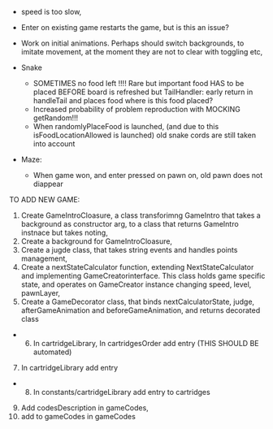 
* speed is too slow,

* Enter on existing game restarts the game, but is this an issue?

* Work on initial animations. Perhaps should switch backgrounds, to imitate movement, at the moment they are not to clear with toggling etc,

* Snake
  - SOMETIMES no food left !!!! Rare but important
    food HAS to be placed BEFORE board is refreshed
    but TailHandler: early return in handleTail and places food
    where is this food placed?
  - Increased probability of problem reproduction with 
  MOCKING getRandom!!!
  - When randomlyPlaceFood is launched, (and due to this isFoodLocationAllowed is launched) old snake cords are still taken into account

* Maze:
  - When game won, and enter pressed on pawn on, old pawn does not diappear
  
TO ADD NEW GAME:
1) Create GameIntroCloasure, a class transforimng GameIntro that takes a background as constructor arg, to a class that returns GameIntro instnace but takes noting,
2) Create a background for GameIntroCloasure,
3) Create a jugde class, that takes string events and handles points management,
4) Create a nextStateCalculator function, extending NextStateCalculator and implementing GameCreatorinterface. This class holds game specific state, and operates on GameCreator instance changing speed, level, pawnLayer,
5) Create a GameDecorator class, that binds nextCalculatorState, judge, afterGameAnimation and beforeGameAnimation, and returns decorated class

+ 6) In cartridgeLibrary, In cartridgesOrder add entry (THIS SHOULD BE automated)
7) In cartridgeLibrary add entry
+ 8) In constants/cartridgeLibrary add entry to cartridges
9) Add codesDescription in gameCodes, 
10) add to gameCodes in gameCodes